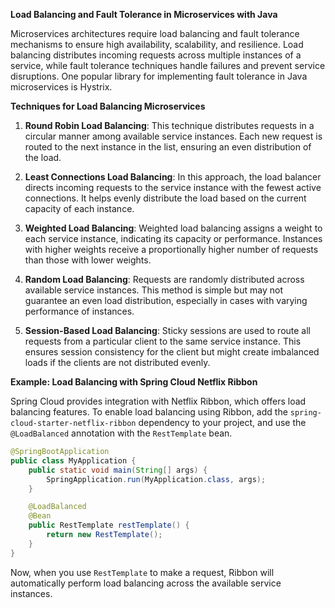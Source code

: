 **Load Balancing and Fault Tolerance in Microservices with Java**

Microservices architectures require load balancing and fault tolerance mechanisms to ensure high availability, scalability, and resilience. Load balancing distributes incoming requests across multiple instances of a service, while fault tolerance techniques handle failures and prevent service disruptions. One popular library for implementing fault tolerance in Java microservices is Hystrix.

**Techniques for Load Balancing Microservices**

1. **Round Robin Load Balancing**: This technique distributes requests in a circular manner among available service instances. Each new request is routed to the next instance in the list, ensuring an even distribution of the load.

2. **Least Connections Load Balancing**: In this approach, the load balancer directs incoming requests to the service instance with the fewest active connections. It helps evenly distribute the load based on the current capacity of each instance.

3. **Weighted Load Balancing**: Weighted load balancing assigns a weight to each service instance, indicating its capacity or performance. Instances with higher weights receive a proportionally higher number of requests than those with lower weights.

4. **Random Load Balancing**: Requests are randomly distributed across available service instances. This method is simple but may not guarantee an even load distribution, especially in cases with varying performance of instances.

5. **Session-Based Load Balancing**: Sticky sessions are used to route all requests from a particular client to the same service instance. This ensures session consistency for the client but might create imbalanced loads if the clients are not distributed evenly.

**Example: Load Balancing with Spring Cloud Netflix Ribbon**

Spring Cloud provides integration with Netflix Ribbon, which offers load balancing features. To enable load balancing using Ribbon, add the `spring-cloud-starter-netflix-ribbon` dependency to your project, and use the `@LoadBalanced` annotation with the `RestTemplate` bean.

```java
@SpringBootApplication
public class MyApplication {
    public static void main(String[] args) {
        SpringApplication.run(MyApplication.class, args);
    }

    @LoadBalanced
    @Bean
    public RestTemplate restTemplate() {
        return new RestTemplate();
    }
}
```

Now, when you use `RestTemplate` to make a request, Ribbon will automatically perform load balancing across the available service instances.

